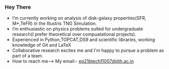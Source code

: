 ### Hey There

-  I’m currently working on analysis of disk-galaxy properties(SFR, M*,TeFR) in the Illustris TNG Simulation.
-  I’m enthusiastic on physics problems suited for undergraduate research(I prefer theoretical over compuatational projects). 
-  Experienced in Python,TOPCAT,DS9 and scientific libraries, working knowledge of Git and LaTeX
- Collaborative research excites me and I'm happy to pursue a problem as part of a team.
-  How to reach me--> My email:- ep21btech11007@iith.ac.in

<!--
**ami-ace/ami-ace** is a ✨ _special_ ✨ repository because its `README.md` (this file) appears on your GitHub profile.

Here are some ideas to get you started:


-->
